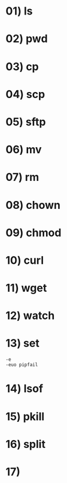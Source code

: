 # 01) ls
# 02) pwd
# 03) cp
# 04) scp
# 05) sftp
# 06) mv
# 07) rm
# 08) chown
# 09) chmod
# 10) curl
# 11) wget
# 12) watch
# 13) set
    -e
    -euo pipfail
# 14) lsof
# 15) pkill
# 16) split
# 17)